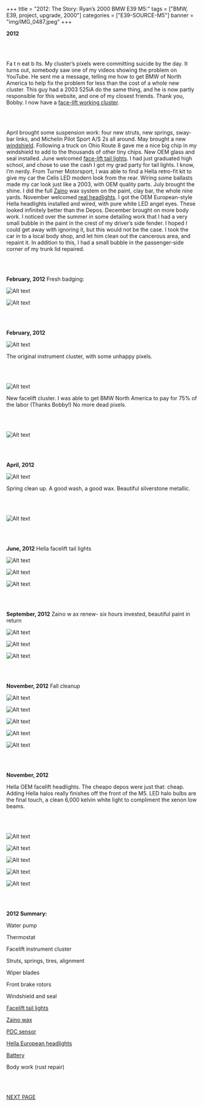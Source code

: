 +++
title = "2012: The Story: Ryan’s 2000 BMW E39 M5:"
tags = ["BMW, E39, project, upgrade, 2000"]
categories = ["E39-SOURCE-M5"]
banner = "img/IMG_0487.jpeg"
+++

**2012**

&nbsp;<br/><br/>

Fa t n  eat b lts.  My cluster’s pixels were committing suicide by the day. It turns out, somebody saw one of my videos showing the problem on YouTube.  He sent me a message, telling me how to get BMW of North America to help fix the problem for less than the cost of a whole new cluster.  This guy had a 2003 525iA do the same thing, and he is now partly responsible for this website, and one of my closest friends.  Thank you, Bobby.  I now have a [face-lift working cluster](http://www.youtube.com/watch?v=9wWt6OlXfu4).

&nbsp;<br/><br/>

April brought some suspension work: four new struts, new springs, sway-bar links, and Michelin Pilot Sport A/S 2s all around.  May brought a new [windshield](http://www.youtube.com/watch?v=lUVWtE_yQYU).  Following a truck on Ohio Route 8 gave me a nice big chip in my windshield to add to the thousands of other tiny chips.  New OEM glass and seal installed.  June welcomed [face-lift tail lights](http://www.youtube.com/watch?v=1QyWfv3Nah4). I had just graduated high school, and chose to use the cash I got my grad party for tail lights.  I know, I’m nerdy.  From Turner Motorsport, I was able to find a Hella retro-fit kit to give my car the Celis LED modern look from the rear.  Wiring some ballasts made my car look just like a 2003, with OEM quality parts.  July brought the shine.  I did the full [Zaino](https://www.youtube.com/watch?v=f1r-pfej38o) wax system on the paint, clay bar, the whole nine yards.  November welcomed [real headlights](http://www.youtube.com/watch?v=QDmdj9u2rJo).  I got the OEM European-style Hella headlights installed and wired, with pure white LED angel eyes.  These looked infinitely better than the Depos.  December brought on more body work.  I noticed over the summer in some detailing work that I had a very small bubble in the paint in the crest of my driver’s side fender.  I hoped I could get away with ignoring it, but this would not be the case.  I took the car in to a local body shop, and let him clean out the cancerous area, and repaint it. In addition to this, I had a small bubble in the passenger-side corner of my trunk lid repaired.

&nbsp;<br/><br/>

**February, 2012** Fresh badging: 

![Alt text](https://e39source.com/wp-content/uploads/2012/12/IMG_1270.jpg)

![Alt text](https://e39source.com/wp-content/uploads/2012/12/IMG_1274.jpg)

&nbsp;<br/><br/>

**February, 2012**

![Alt text](https://e39source.com/wp-content/uploads/2012/12/IMG_1283.jpg)

The original instrument cluster, with some unhappy pixels.

&nbsp;<br/><br/>

![Alt text](https://e39source.com/wp-content/uploads/2012/12/IMG_1286.jpg)

New facelift cluster.  I was able to get BMW North America to pay for 75% of the labor (Thanks Bobby!)  No more dead pixels.

&nbsp;<br/><br/>

![Alt text](https://e39source.com/wp-content/uploads/2012/12/IMG_0752.jpg)

&nbsp;<br/><br/>

**April, 2012**

![Alt text](https://e39source.com/wp-content/uploads/2012/12/IMG_3482.jpg)

Spring clean up.  A good wash, a good wax.  Beautiful silverstone metallic.

&nbsp;<br/><br/>

![Alt text](https://e39source.com/wp-content/uploads/2012/12/IMG_3485.jpg)

&nbsp;<br/><br/>

**June, 2012** Hella facelift tail lights

![Alt text](https://e39source.com/wp-content/uploads/2012/12/IMG_4224.jpg)

![Alt text](https://e39source.com/wp-content/uploads/2012/12/IMG_4228.jpg)

![Alt text](https://e39source.com/wp-content/uploads/2012/12/IMG_4233.jpg)

&nbsp;<br/><br/>

**September, 2012** Zaino w ax renew- six hours invested, beautiful paint in return

![Alt text](https://e39source.com/wp-content/uploads/2012/12/IMG_0139.jpg)

![Alt text](https://e39source.com/wp-content/uploads/2012/12/IMG_0140.jpg)

![Alt text](https://e39source.com/wp-content/uploads/2012/12/IMG_0148.jpg)

&nbsp;<br/><br/>

**November, 2012** Fall cleanup

![Alt text](https://e39source.com/wp-content/uploads/2012/12/IMG_1227.jpg)

![Alt text](https://e39source.com/wp-content/uploads/2012/12/IMG_1239.jpg)

![Alt text](https://e39source.com/wp-content/uploads/2012/12/IMG_1242.jpg)

![Alt text](https://e39source.com/wp-content/uploads/2012/12/IMG_1244.jpg)

![Alt text](https://e39source.com/wp-content/uploads/2012/12/IMG_1251.jpg)

&nbsp;<br/><br/>

**November, 2012**

Hella OEM facelift headlights.  The cheapo depos were just that: cheap.  Adding Hella halos really finishes off the front of the M5. LED halo bulbs are the final touch, a clean 6,000 kelvin white light to compliment the xenon low beams.

&nbsp;<br/><br/>

![Alt text](https://e39source.com/wp-content/uploads/2012/12/IMG_1537.jpg)

![Alt text](https://e39source.com/wp-content/uploads/2012/12/IMG_3794.jpg)

![Alt text](https://e39source.com/wp-content/uploads/2012/12/IMG_1510.jpg)

![Alt text](https://e39source.com/wp-content/uploads/2012/12/IMG_1546.jpg)

![Alt text](https://e39source.com/wp-content/uploads/2012/12/IMG_1546.png)

&nbsp;<br/><br/>

**2012 Summary:**

Water pump

Thermostat

Facelift instrument cluster

Struts, springs, tires, alignment

Wiper blades

Front brake rotors

Windshield and seal

[Facelift tail lights](http://www.youtube.com/watch?v=1QyWfv3Nah4)

[Zaino wax](https://www.youtube.com/watch?v=f1r-pfej38o)

[PDC sensor](https://www.google.com/url?sa=t&rct=j&q=&esrc=s&source=web&cd=3&ved=2ahUKEwjJuPTWtdXoAhXLs54KHYjQCXcQwqsBMAJ6BAgKEA4&url=https%3A%2F%2Fwww.youtube.com%2Fwatch%3Fv%3Dk_rWAi2Dkyc&usg=AOvVaw19EjpvMzHlm4qk1nfzMXAZ)

[Hella European headlights](https://www.youtube.com/watch?v=MR7Gm3LEzC0)

[Battery](https://www.youtube.com/watch?v=Zm6vM1vLn_U)

Body work (rust repair)

&nbsp;<br/><br/>

[NEXT PAGE](https://www.e39source.com/blog/the-story-ryans-200-bmw-e39-m5-2013/)

&nbsp;<br/><br/>